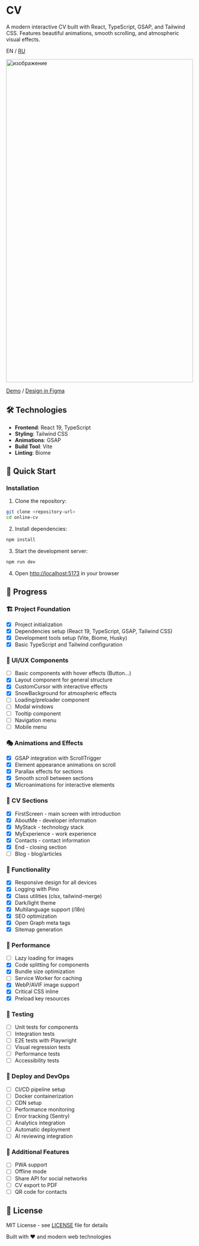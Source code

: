 # CV

A modern interactive CV built with React, TypeScript, GSAP, and Tailwind CSS. Features beautiful animations, smooth scrolling, and atmospheric visual effects.

EN / [RU](README.ru.md)

<img width="100%" height="871" alt="изображение" src="https://github.com/user-attachments/assets/0959a0e9-a04c-421a-ad39-7dd9ee23b0e5" />

[Demo](https://online-cv-eta.vercel.app?utm_source=github) / [Design in Figma](https://www.figma.com/design/94hp9BEkB7Vb0A41hRRqiY/CV_Resume_Draft?node-id=102-1175&p=f&t=I7X8sa4z4egPwpOk-0)

## 🛠 Technologies

- **Frontend**: React 19, TypeScript
- **Styling**: Tailwind CSS
- **Animations**: GSAP
- **Build Tool**: Vite
- **Linting**: Biome

## 🚀 Quick Start

### Installation

1. Clone the repository:
```bash
git clone <repository-url>
cd online-cv
```

2. Install dependencies:
```bash
npm install
```

3. Start the development server:
```bash
npm run dev
```

4. Open [http://localhost:5173](http://localhost:5173) in your browser

## 📜 Progress

### 🏗️ Project Foundation
- [x] Project initialization
- [x] Dependencies setup (React 19, TypeScript, GSAP, Tailwind CSS)
- [x] Development tools setup (Vite, Biome, Husky)
- [x] Basic TypeScript and Tailwind configuration

### 🎨 UI/UX Components
- [ ] Basic components with hover effects (Button...)
- [x] Layout component for general structure
- [x] CustomCursor with interactive effects
- [x] SnowBackground for atmospheric effects
- [ ] Loading/preloader component
- [ ] Modal windows
- [ ] Tooltip component
- [ ] Navigation menu
- [ ] Mobile menu

### 🎭 Animations and Effects
- [x] GSAP integration with ScrollTrigger
- [x] Element appearance animations on scroll
- [x] Parallax effects for sections
- [x] Smooth scroll between sections
- [x] Microanimations for interactive elements

### 📄 CV Sections
- [x] FirstScreen - main screen with introduction
- [x] AboutMe - developer information
- [x] MyStack - technology stack
- [x] MyExperience - work experience
- [x] Contacts - contact information
- [x] End - closing section
- [ ] Blog - blog/articles

### 🔧 Functionality
- [x] Responsive design for all devices
- [x] Logging with Pino
- [x] Class utilities (clsx, tailwind-merge)
- [x] Dark/light theme
- [x] Multilanguage support (i18n)
- [x] SEO optimization
- [x] Open Graph meta tags
- [x] Sitemap generation

### 🎯 Performance
- [ ] Lazy loading for images
- [x] Code splitting for components
- [x] Bundle size optimization
- [ ] Service Worker for caching
- [x] WebP/AVIF image support
- [x] Critical CSS inline
- [x] Preload key resources

### 🧪 Testing
- [ ] Unit tests for components
- [ ] Integration tests
- [ ] E2E tests with Playwright
- [ ] Visual regression tests
- [ ] Performance tests
- [ ] Accessibility tests

### 🚀 Deploy and DevOps
- [ ] CI/CD pipeline setup
- [ ] Docker containerization
- [ ] CDN setup
- [ ] Performance monitoring
- [ ] Error tracking (Sentry)
- [ ] Analytics integration
- [ ] Automatic deployment
- [ ] AI reviewing integration

### 📱 Additional Features
- [ ] PWA support
- [ ] Offline mode
- [ ] Share API for social networks
- [ ] CV export to PDF
- [ ] QR code for contacts

## 📄 License

MIT License - see [LICENSE](LICENSE) file for details

Built with ❤️ and modern web technologies
